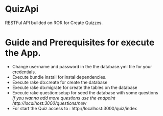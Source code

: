 # QuizApi
RESTFul API builded on ROR for Create Quizzes.


# Guide and Prerequisites for execute the App.
 - Change username and password in the the database.yml file for your credentials.
 - Execute bundle install for instal dependencies.
 - Execute rake db:create for create the database
 - Execute rake db:migrate for create the tables on the database
 - Execute rake question:setup for seed the database with some questions
   *If you wanna add more questions use the endpoint http://localhost:3000/questions/new*
 - For start the Quiz access to : http://localhost:3000/quiz/index

